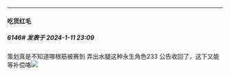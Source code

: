 
*****

####  吃货红毛  
##### 6146#       发表于 2024-1-11 23:09

策划真是不知道哪根筋被赛到 弄出水腿这种永生角色233 公告收回了，这下又能等补偿咯<img src="https://static.saraba1st.com/image/smiley/face2017/048.png" referrerpolicy="no-referrer">

